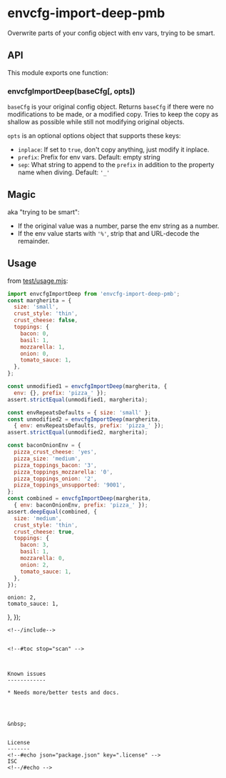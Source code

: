 ﻿
<!--#echo json="package.json" key="name" underline="=" -->
envcfg-import-deep-pmb
======================
<!--/#echo -->

<!--#echo json="package.json" key="description" -->
Overwrite parts of your config object with env vars, trying to be smart.
<!--/#echo -->



API
---

This module exports one function:

### envcfgImportDeep(baseCfg[, opts])

`baseCfg` is your original config object.
Returns `baseCfg` if there were no modifications to be made,
or a modified copy. Tries to keep the copy as shallow as possible
while still not modifying original objects.

`opts` is an optional options object that supports these keys:

* `inplace`: If set to `true`, don't copy anything, just modify it inplace.
* `prefix`: Prefix for env vars. Default: empty string
* `sep`: What string to append to the `prefix` in addition to the
  property name when diving. Default: `'_'`



Magic
-----

aka "trying to be smart":

* If the original value was a number, parse the env string as a number.
* If the env value starts with `'%'`, strip that and URL-decode the remainder.



Usage
-----

from [test/usage.mjs](test/usage.mjs):

<!--#include file="test/usage.mjs" transform="mjsUsageDemo1802" -->
<!--#verbatim lncnt="47" -->
```javascript
import envcfgImportDeep from 'envcfg-import-deep-pmb';
const margherita = {
  size: 'small',
  crust_style: 'thin',
  crust_cheese: false,
  toppings: {
    bacon: 0,
    basil: 1,
    mozzarella: 1,
    onion: 0,
    tomato_sauce: 1,
  },
};

const unmodified1 = envcfgImportDeep(margherita, {
  env: {}, prefix: 'pizza_' });
assert.strictEqual(unmodified1, margherita);

const envRepeatsDefaults = { size: 'small' };
const unmodified2 = envcfgImportDeep(margherita,
  { env: envRepeatsDefaults, prefix: 'pizza_' });
assert.strictEqual(unmodified2, margherita);

const baconOnionEnv = {
  pizza_crust_cheese: 'yes',
  pizza_size: 'medium',
  pizza_toppings_bacon: '3',
  pizza_toppings_mozzarella: '0',
  pizza_toppings_onion: '2',
  pizza_toppings_unsupported: '9001',
};
const combined = envcfgImportDeep(margherita,
  { env: baconOnionEnv, prefix: 'pizza_' });
assert.deepEqual(combined, {
  size: 'medium',
  crust_style: 'thin',
  crust_cheese: true,
  toppings: {
    bacon: 3,
    basil: 1,
    mozzarella: 0,
    onion: 2,
    tomato_sauce: 1,
  },
});
```
    onion: 2,
    tomato_sauce: 1,
  },
});
```
<!--/include-->


<!--#toc stop="scan" -->



Known issues
------------

* Needs more/better tests and docs.




&nbsp;


License
-------
<!--#echo json="package.json" key=".license" -->
ISC
<!--/#echo -->

